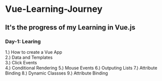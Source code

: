 # Vue-Learning-Journey
## It's the progress of my Learning in Vue.js
### Day-1: Learing
1.) How to create a Vue App\
2.) Data and Templates\
3.) Click Events\
4.) Conditional Rendering
5.) Mouse Events
6.) Outputing Lists
7.) Attribute Binding
8.) Dynamic Classses
9.) Attribute Binding
